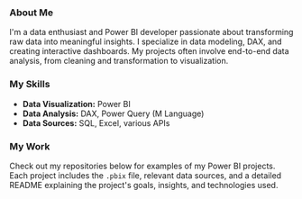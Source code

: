 ### About Me
I'm a data enthusiast and Power BI developer passionate about transforming raw data into meaningful insights. I specialize in data modeling, DAX, and creating interactive dashboards. My projects often involve end-to-end data analysis, from cleaning and transformation to visualization.

### My Skills
* **Data Visualization:** Power BI
* **Data Analysis:** DAX, Power Query (M Language)
* **Data Sources:** SQL, Excel, various APIs

### My Work
Check out my repositories below for examples of my Power BI projects. Each project includes the `.pbix` file, relevant data sources, and a detailed README explaining the project's goals, insights, and technologies used.
